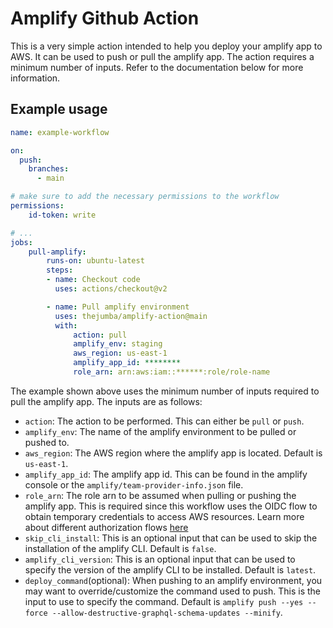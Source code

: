 # Amplify Github Action

This is a very simple action intended to help you deploy your amplify app to AWS. It can be used to push or pull the amplify app. The action requires a minimum number of inputs. Refer to the documentation below for more information.

## Example usage

```yaml
name: example-workflow

on:
  push:
    branches:
      - main

# make sure to add the necessary permissions to the workflow
permissions:
    id-token: write

# ...
jobs:
    pull-amplify:
        runs-on: ubuntu-latest
        steps:
        - name: Checkout code
          uses: actions/checkout@v2

        - name: Pull amplify environment
          uses: thejumba/amplify-action@main
          with:
              action: pull
              amplify_env: staging
              aws_region: us-east-1
              amplify_app_id: ********
              role_arn: arn:aws:iam::******:role/role-name
```

The example shown above uses the minimum number of inputs required to pull the amplify app. The inputs are as follows:

- `action`: The action to be performed. This can either be `pull` or `push`.
- `amplify_env`: The name of the amplify environment to be pulled or pushed to.
- `aws_region`: The AWS region where the amplify app is located. Default is `us-east-1`.
- `amplify_app_id`: The amplify app id. This can be found in the amplify console or the `amplify/team-provider-info.json` file.
- `role_arn`: The role arn to be assumed when pulling or pushing the amplify app. This is required since this workflow uses the OIDC flow to obtain temporary credentials to access AWS resources. Learn more about different authorization flows [here](https://github.com/aws-actions/configure-aws-credentials)
- `skip_cli_install`: This is an optional input that can be used to skip the installation of the amplify CLI. Default is `false`.
- `amplify_cli_version`: This is an optional input that can be used to specify the version of the amplify CLI to be installed. Default is `latest`.
- `deploy_command`(optional): When pushing to an amplify environment, you may want to override/customize the command used to push. This is the input to use to specify the command. Default is `amplify push --yes --force --allow-destructive-graphql-schema-updates --minify`.
